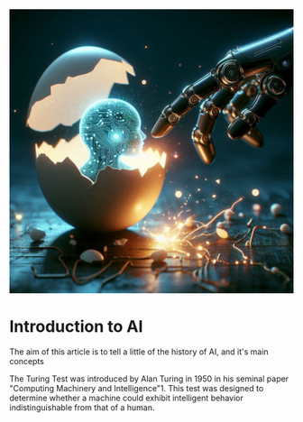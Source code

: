 <img src="https://github.com/joaopaulo-souza/Introduction-to-AI/blob/master/Images/robot-egg.jpeg" width="900">

<h1> Introduction to AI </h1>

<p>
The aim of this article is to tell a little of the history of AI, and it's main concepts
</p>

<p>
The Turing Test was introduced by Alan Turing in 1950 in his seminal paper "Computing Machinery and Intelligence"1. This test was designed to determine whether a machine could exhibit intelligent behavior indistinguishable from that of a human.
</p>